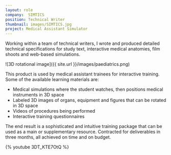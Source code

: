 ```yaml
---
layout: role
company:  SIMTICS
position: Technical Writer
thumbnail: images/SIMTICS.jpg
project: Medical Assistant Simulator
---
```


Working within a team of technical writers, I wrote and produced detailed technical specifications for study text, interactive medical anatomies, film shoots and web-based simulations.

![3D rotational image]({{ site.url }}/images/paediatrics.png)

This product is used by medical assistant trainees for interactive training. Some of the available learning materials are:
* Medical simulations where the student watches, then positions medical instruments in 3D space
* Labeled 3D images of organs, equipment and figures that can be rotated in 3D space
* Videos of procedures being performed
* Interactive training questionnaires

The end result is a sophisticated and intuitive training package that can be used as a main or supplementary resource.
Contracted for deliverables in three months, all achieved on time and on budget.

{% youtube 3DT_KTE7OtQ %}
